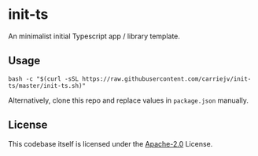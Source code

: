 # init-ts

An minimalist initial Typescript app / library template.

## Usage

`bash -c "$(curl -sSL https://raw.githubusercontent.com/carriejv/init-ts/master/init-ts.sh)"`

Alternatively, clone this repo and replace values in `package.json` manually.

## License

This codebase itself is licensed under the [Apache-2.0](https://github.com/carriejv/init-ts/blob/master/LICENSE) License.
